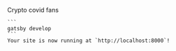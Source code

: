 Crypto covid fans

    ```
    gatsby develop
    ```
    Your site is now running at `http://localhost:8000`!
